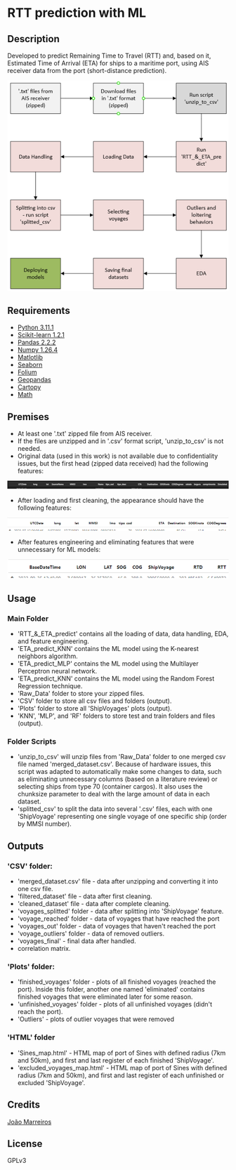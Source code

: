 # RTT prediction with ML
 
## Description

Developed to predict Remaining Time to Travel (RTT) and, based on it, Estimated Time of Arrival (ETA) for ships to a maritime port, using AIS receiver data from the port (short-distance prediction).

![Pipeline](/Extras/pipeline.png)


## Requirements
* <a href= "https://www.python.org/"> Python 3.11.1 </a>
* <a href= "https://scikit-learn.org/stable/index.html"> Scikit-learn 1.2.1 </a>
* <a href= "https://pandas.pydata.org/"> Pandas 2.2.2 </a>
* <a href= "https://numpy.org/"> Numpy 1.26.4 </a>
* <a href= "https://matplotlib.org//"> Matlotlib </a>
* <a href= "https://seaborn.pydata.org/"> Seaborn </a>
* <a href= "https://pypi.org/project/folium/"> Folium </a>
* <a href= "https://pypi.org/project/geopandas/"> Geopandas </a>
* <a href= "https://pypi.org/project/Cartopy/"> Cartopy </a>
* <a href= "https://docs.python.org/3/library/math.html"> Math </a>


## Premises
* At least one '.txt' zipped file from AIS receiver.
* If the files are unzipped and in '.csv' format script, 'unzip_to_csv' is not needed.
* Original data (used in this work) is not available due to confidentiality issues, but the first head (zipped data received) had the following features:

![Pipeline](./Extras/head0.png)

* After loading and first cleaning, the appearance should have the following features:

![Pipeline](./Extras/head1.png)

* After features engineering and eliminating features that were unnecessary for ML models:

![Pipeline](./Extras/head2.png)


## Usage

### Main Folder
* 'RTT_&_ETA_predict' contains all the loading of data, data handling, EDA, and feature engineering.
* 'ETA_predict_KNN' contains the ML model using the K-nearest neighbors algorithm.
* 'ETA_predict_MLP' contains the ML model using the Multilayer Perceptron neural network.
* 'ETA_predict_KNN' contains the ML model using the Random Forest Regression technique.
* 'Raw_Data' folder to store your zipped files.
* 'CSV' folder to store all csv files and folders (output).
* 'Plots' folder to store all 'ShipVoyages' plots (output).
* 'KNN', 'MLP', and 'RF' folders to store test and train folders and files (output).

### Folder Scripts
* 'unzip_to_csv' will unzip files from 'Raw_Data' folder to one merged csv file named 'merged_dataset.csv'. Because of hardware issues, this script was adapted to automatically make some changes to data, such as eliminating unnecessary columns (based on a literature review) or selecting ships from type 70 (container cargos). It also uses the chunksize parameter to deal with the large amount of data in each dataset.
* 'splitted_csv' to split the data into several '.csv' files, each with one 'ShipVoyage' representing one single voyage of one specific ship (order by MMSI number).


## Outputs

### 'CSV' folder: 
* 'merged_dataset.csv' file - data after unzipping and converting it into one csv file.
* 'filtered_dataset' file - data after first cleaning.
* 'cleaned_dataset' file - data after complete cleaning.
* 'voyages_splitted' folder - data after splitting into 'ShipVoyage' feature. 
* 'voyage_reached' folder - data of voyages that have reached the port
* 'voyages_out' folder - data of voyages that haven't reached the port
* 'voyage_outliers' folder - data of removed outliers. 
* 'voyages_final' - final data after handled.
* correlation matrix.

### 'Plots' folder:
* 'finished_voyages' folder - plots of all finished voyages (reached the port). Inside this folder, another one named 'eliminated' contains finished voyages that were eliminated later for some reason.
* 'unfinished_voyages' folder - plots of all unfinished voyages (didn't reach the port).
* 'Outliers' - plots of outlier voyages that were removed

### 'HTML' folder
* 'Sines_map.html' - HTML map of port of Sines with defined radius (7km and 50km), and first and last register of each finished 'ShipVoyage'.
* 'excluded_voyages_map.html' - HTML map of port of Sines with defined radius (7km and 50km), and first and last register of each unfinished or excluded 'ShipVoyage'.


## Credits
<p> <a href= "https://github.com/marreirosj"> João Marreiros </a> </p>

## License
GPLv3
